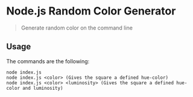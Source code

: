 # Node.js Random Color Generator

> Generate random color on the command line

## Usage

The commands are the following:
```
node index.js
node index.js <color> (Gives the square a defined hue-color)
node index.js <color> <luminosity> (Gives the square a defined hue-color and luminosity)
```
